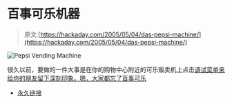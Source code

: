 # 百事可乐机器

> 原文:[https://hackaday.com/2005/05/04/das-pepsi-machine/](https://hackaday.com/2005/05/04/das-pepsi-machine/)

![Pepsi Vending Machine](img/306206ad1fa875dcffbd46fa467e6c8c.png)

很久以前，要做的一件大事是在你的购物中心附近的可乐贩卖机上点击[调试菜单来给你的朋友留下深刻印象。嗯，大家都忘了百事可乐](http://www.hackaday.com/entry/1234000447026973/)

*   [永久链接](http://www.i-hacked.com/content/view/159/48/)